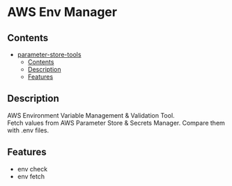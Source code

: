 # AWS Env Manager

## Contents

- [parameter-store-tools](#parameter-store-tools)
  - [Contents](#contents)
  - [Description](#description)
  - [Features](#features)

## Description

AWS Environment Variable Management & Validation Tool.  
Fetch values from AWS Parameter Store & Secrets Manager.
Compare them with .env files.

## Features

- env check
- env fetch
